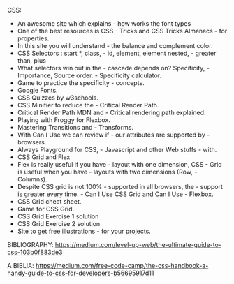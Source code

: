 CSS: 

- An awesome site which explains - how works the font types
- One of the best resources is CSS - Tricks and CSS Tricks Almanacs - for properties.
- In this site you will understand - the balance and complement color.
- CSS Selectors : start *, class, - id, element, element nested, - greater than, plus
- What selectors win out in the - cascade depends on? Specificity, - Importance, Source order. - Specificity calculator.
- Game to practice the specificity - concepts.
- Google Fonts.
- CSS Quizzes by w3schools.
- CSS Minifier to reduce the - Critical Render Path.
- Critical Render Path MDN and - Critical rendering path explained.
- Playing with Froggy for Flexbox.
- Mastering Transitions and - Transforms.
- With Can I Use we can review if - our attributes are supported by - browsers.
- Always Playground for CSS, - Javascript and other Web stuffs - with.
- CSS Grid and Flex
- Flex is really useful if you have - layout with one dimension, CSS - Grid is useful when you have - layouts with two dimensions (Row, - Columns).
- Despite CSS grid is not 100% - supported in all browsers, the - support is greater every time. - Can I Use CSS Grid and Can I Use - Flexbox.
- CSS Grid cheat sheet.
- Game for CSS Grid.
- CSS Grid Exercise 1 solution
- CSS Grid Exercise 2 solution
- Site to get free illustrations - for your projects.



BIBLIOGRAPHY: https://medium.com/level-up-web/the-ultimate-guide-to-css-103b0f883de3

A BIBLIA: https://medium.com/free-code-camp/the-css-handbook-a-handy-guide-to-css-for-developers-b56695917d11
